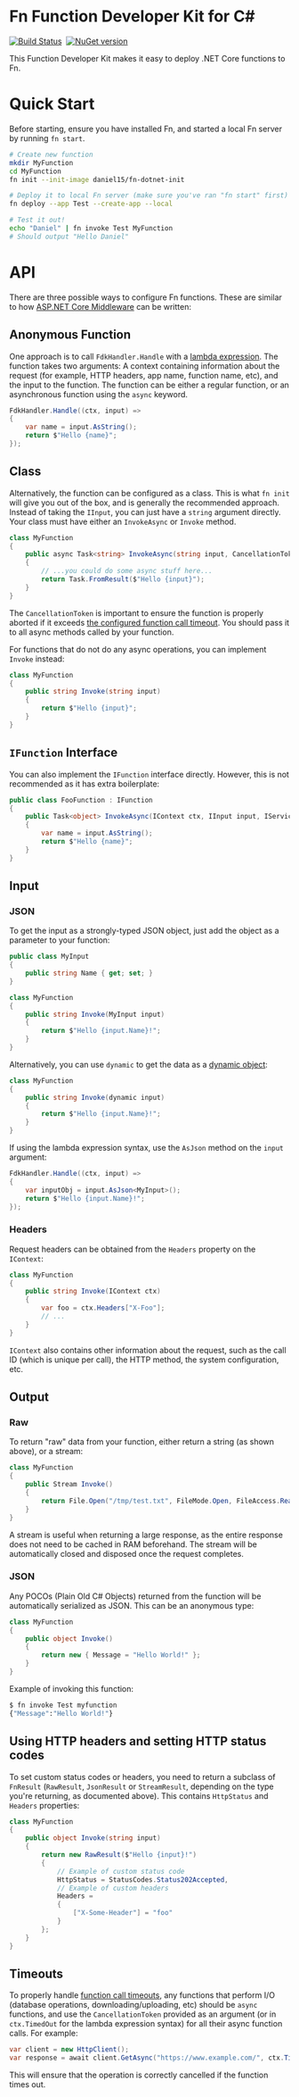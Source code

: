 # Fn Function Developer Kit for C\#

[![Build Status](https://dev.azure.com/daniel15/fdk-dotnet/_apis/build/status/Daniel15.fdk-dotnet?branchName=master)](https://dev.azure.com/daniel15/fdk-dotnet/_build/latest?definitionId=5&branchName=master)&nbsp;
[![NuGet version](http://img.shields.io/nuget/v/FnProject.Fdk.svg)](https://www.nuget.org/packages/FnProject.Fdk/)

This Function Developer Kit makes it easy to deploy .NET Core functions to Fn.

# Quick Start

Before starting, ensure you have installed Fn, and started a local Fn server by running `fn start`.

```sh
# Create new function
mkdir MyFunction
cd MyFunction
fn init --init-image daniel15/fn-dotnet-init

# Deploy it to local Fn server (make sure you've ran "fn start" first)
fn deploy --app Test --create-app --local

# Test it out!
echo "Daniel" | fn invoke Test MyFunction
# Should output "Hello Daniel"
```

# API

There are three possible ways to configure Fn functions. These are similar to how [ASP.NET Core Middleware](https://docs.microsoft.com/en-us/aspnet/core/fundamentals/middleware/write) can be written:

## Anonymous Function

One approach is to call `FdkHandler.Handle` with a [lambda expression](https://docs.microsoft.com/en-us/dotnet/csharp/programming-guide/statements-expressions-operators/lambda-expressions). The function takes two arguments: A context containing information about the request (for example, HTTP headers, app name, function name, etc), and the input to the function. The function can be either a regular function, or an asynchronous function using the `async` keyword.

```csharp
FdkHandler.Handle((ctx, input) =>
{
    var name = input.AsString();
    return $"Hello {name}";
});
```

## Class

Alternatively, the function can be configured as a class. This is what `fn init` will give you out of the box, and is generally the recommended approach. Instead of taking the `IInput`, you can just have a `string` argument directly. Your class must have either an `InvokeAsync` or `Invoke` method.

```csharp
class MyFunction
{
    public async Task<string> InvokeAsync(string input, CancellationToken timedOut)
    {
        // ...you could do some async stuff here...
        return Task.FromResult($"Hello {input}");
    }
}
```

The `CancellationToken` is important to ensure the function is properly aborted if it exceeds [the configured function call timeout](https://github.com/fnproject/docs/blob/master/fn/develop/function-timeouts.md#function-call-timeout). You should pass it to all async methods called by your function.

For functions that do not do any async operations, you can implement `Invoke` instead:

```csharp
class MyFunction
{
    public string Invoke(string input)
    {
        return $"Hello {input}";
    }
}
```

## `IFunction` Interface

You can also implement the `IFunction` interface directly. However, this is not recommended as it has extra boilerplate:

```csharp
public class FooFunction : IFunction
{
    public Task<object> InvokeAsync(IContext ctx, IInput input, IServiceProvider services)
    {
        var name = input.AsString();
        return $"Hello {name}";
    }
}
```

## Input

### JSON

To get the input as a strongly-typed JSON object, just add the object as a parameter to your function:

```csharp
public class MyInput
{
    public string Name { get; set; }
}

class MyFunction
{
    public string Invoke(MyInput input)
    {
        return $"Hello {input.Name}!";
    }
}
```

Alternatively, you can use `dynamic` to get the data as a [dynamic object](https://docs.microsoft.com/en-us/dotnet/csharp/programming-guide/types/walkthrough-creating-and-using-dynamic-objects):

```csharp
class MyFunction
{
    public string Invoke(dynamic input)
    {
        return $"Hello {input.Name}!";
    }
}
```

If using the lambda expression syntax, use the `AsJson` method on the `input` argument:

```csharp
FdkHandler.Handle((ctx, input) =>
{
    var inputObj = input.AsJson<MyInput>();
    return $"Hello {input.Name}!";
});
```

### Headers

Request headers can be obtained from the `Headers` property on the `IContext`:

```csharp
class MyFunction
{
    public string Invoke(IContext ctx)
    {
        var foo = ctx.Headers["X-Foo"];
        // ...
    }
}
```

`IContext` also contains other information about the request, such as the call ID (which is unique per call), the HTTP method, the system configuration, etc.

## Output

### Raw

To return "raw" data from your function, either return a string (as shown above), or a stream:

```csharp
class MyFunction
{
    public Stream Invoke()
    {
        return File.Open("/tmp/test.txt", FileMode.Open, FileAccess.Read);
    }
}
```

A stream is useful when returning a large response, as the entire response does not need to be cached in RAM beforehand. The stream will be automatically closed and disposed once the request completes.

### JSON
Any POCOs (Plain Old C# Objects) returned from the function will be automatically serialized as JSON. This can be an anonymous type:

```csharp
class MyFunction
{
    public object Invoke()
    {
        return new { Message = "Hello World!" };
    }
}
```

Example of invoking this function:

```sh
$ fn invoke Test myfunction
{"Message":"Hello World!"}
```

## Using HTTP headers and setting HTTP status codes

To set custom status codes or headers, you need to return a subclass of `FnResult` (`RawResult`, `JsonResult` or `StreamResult`, depending on the type you're returning, as documented above). This contains `HttpStatus` and `Headers` properties:

```csharp
class MyFunction
{
    public object Invoke(string input)
    {
        return new RawResult($"Hello {input}!")
        {
            // Example of custom status code
            HttpStatus = StatusCodes.Status202Accepted,
            // Example of custom headers
            Headers =
            {
                ["X-Some-Header"] = "foo"
            }
        };
    }
}
```

## Timeouts

To properly handle [function call timeouts](https://github.com/fnproject/docs/blob/master/fn/develop/function-timeouts.md#function-call-timeout), any functions that perform I/O (database operations, downloading/uploading, etc) should be `async` functions, and use the `CancellationToken` provided as an argument (or in `ctx.TimedOut` for the lambda expression syntax) for all their async function calls. For example:

```csharp
var client = new HttpClient();
var response = await client.GetAsync("https://www.example.com/", ctx.TimedOut);
```

This will ensure that the operation is correctly cancelled if the function times out.
